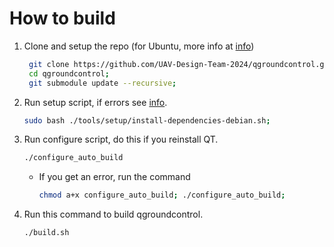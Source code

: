 # How to build
1. Clone and setup the repo (for Ubuntu, more info at [info](https://docs.qgroundcontrol.com/master/en/qgc-dev-guide/getting_started/))
   ```bash
    git clone https://github.com/UAV-Design-Team-2024/qgroundcontrol.git --recursive;
    cd qgroundcontrol;
    git submodule update --recursive;
   ```
2. Run setup script, if errors see [info](https://docs.qgroundcontrol.com/master/en/qgc-dev-guide/getting_started/).
   ```bash
   sudo bash ./tools/setup/install-dependencies-debian.sh;
   ```
3. Run configure script, do this if you reinstall QT.
    ```bash
    ./configure_auto_build
    ```
    - If you get an error, run the command
        ```bash
        chmod a+x configure_auto_build; ./configure_auto_build;
        ```
4. Run this command to build qgroundcontrol.
   ```bash
   ./build.sh
   ```